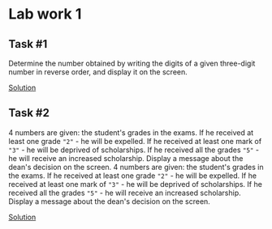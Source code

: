 # Lab work 1

## Task #1

Determine the number obtained by writing the digits of a given three-digit number in reverse order, and display it on the screen.

[Solution](./main-1.c)

## Task #2

4 numbers are given: the student's grades in the exams. If he received at least one grade ```"2"``` - he will be expelled. If he received at least one mark of ```"3"``` - he will be deprived of scholarships. If he received all the grades ```"5"``` - he will receive an increased scholarship. Display a message about the dean's decision on the screen. 4 numbers are given: the student's grades in the exams. If he received at least one grade ```"2"``` - he will be expelled. If he received at least one mark of ```"3"``` - he will be deprived of scholarships. If he received all the grades ```"5"``` - he will receive an increased scholarship. Display a message about the dean's decision on the screen.

[Solution](./main-2.c)
